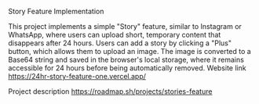 Story Feature Implementation

This project implements a simple "Story" feature, similar to Instagram or WhatsApp, where users can upload short, temporary content that disappears after 24 hours. Users can add a story by clicking a "Plus" button, which allows them to upload an image. The image is converted to a Base64 string and saved in the browser's local storage, where it remains accessible for 24 hours before being automatically removed.
Website link
https://24hr-story-feature-one.vercel.app/

Project description
https://roadmap.sh/projects/stories-feature

